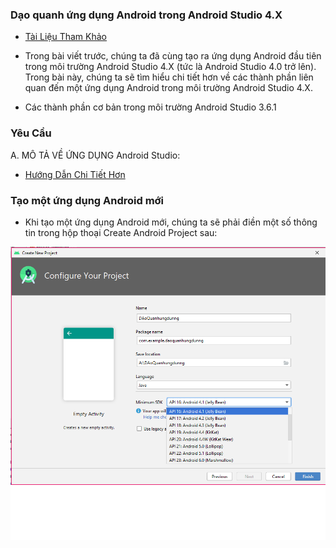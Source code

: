  ### Dạo quanh ứng dụng Android trong Android Studio 4.X
 
 - <a href= "https://ngocminhtran.com/2018/07/11/dao-quanh-ung-dung-android-trong-android-studio-3-x/">Tài Liệu Tham Khảo</a>
 
 - Trong bài viết trước, chúng ta đã cùng tạo ra ứng dụng Android đầu tiên trong môi trường Android Studio 4.X (tức là Android Studio 4.0 trở lên). Trong bài này, chúng ta sẽ tìm hiểu chi tiết hơn về các thành phần liên quan đến một ứng dụng Android trong môi trường Android Studio 4.X.

- Các thành phần cơ bản trong môi trường Android Studio 3.6.1

### Yêu Cầu
A. MÔ TẢ VỀ ỨNG DỤNG Android Studio:
- <a href="https://www.youtube.com/watch?v=sBdbA12rolI&feature=emb_logo">Hướng Dẫn Chi Tiết Hơn</a>

### Tạo một ứng dụng Android mới
- Khi tạo một ứng dụng Android mới, chúng ta sẽ phải điền một số thông tin trong hộp thoại Create Android Project sau:

![image](Untitled7.png)
